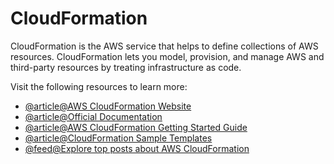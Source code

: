# CloudFormation

CloudFormation is the AWS service that helps to define collections of AWS resources. CloudFormation lets you model, provision, and manage AWS and third-party resources by treating infrastructure as code.

Visit the following resources to learn more:

- [@article@AWS CloudFormation Website](https://aws.amazon.com/cloudformation/)
- [@article@Official Documentation](https://docs.aws.amazon.com/cloudformation/index.html)
- [@article@AWS CloudFormation Getting Started Guide](https://aws.amazon.com/cloudformation/getting-started/)
- [@article@CloudFormation Sample Templates](https://docs.aws.amazon.com/AWSCloudFormation/latest/UserGuide/cfn-sample-templates.html)
- [@feed@Explore top posts about AWS CloudFormation](https://app.daily.dev/tags/aws-cloudformation?ref=roadmapsh)
